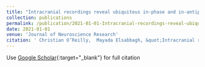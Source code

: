 ```yaml
---
title: "Intracranial recordings reveal ubiquitous in-phase and in-antiphase functional connectivity between homotopic brain regions in humans"
collection: publications
permalink: /publication/2021-01-01-Intracranial-recordings-reveal-ubiquitous-in-phase-and-in-antiphase-functional-connectivity-between-homotopic-brain-regions-in-humans
date: 2021-01-01
venue: 'Journal of Neuroscience Research'
citation: ' Christian O’Reilly,  Mayada Elsabbagh, &quot;Intracranial recordings reveal ubiquitous in-phase and in-antiphase functional connectivity between homotopic brain regions in humans.&quot; Journal of Neuroscience Research, 2021.'
---
```

Use [Google Scholar](https://scholar.google.com/scholar?q=Intracranial+recordings+reveal+ubiquitous+in+phase+and+in+antiphase+functional+connectivity+between+homotopic+brain+regions+in+humans){:target="_blank"} for full citation